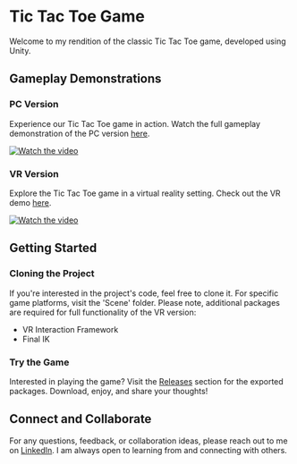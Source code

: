 # Tic Tac Toe Game 

Welcome to my rendition of the classic Tic Tac Toe game, developed using Unity. 

## Gameplay Demonstrations

### PC Version
Experience our Tic Tac Toe game in action. Watch the full gameplay demonstration of the PC version [here](https://youtu.be/DYmSgNJnFYU).

[![Watch the video](https://img.youtube.com/vi/DYmSgNJnFYU/maxresdefault.jpg)](https://youtu.be/DYmSgNJnFYU)

### VR Version
Explore the Tic Tac Toe game in a virtual reality setting. Check out the VR demo [here](https://youtu.be/eKoOJYP17zk).

[![Watch the video](https://img.youtube.com/vi/eKoOJYP17zk/maxresdefault.jpg)](https://youtu.be/eKoOJYP17zk)

## Getting Started

### Cloning the Project
If you're interested in the project's code, feel free to clone it. For specific game platforms, visit the 'Scene' folder. Please note, additional packages are required for full functionality of the VR version:

- VR Interaction Framework
- Final IK

### Try the Game
Interested in playing the game? Visit the [Releases](https://github.com/BernardMasika/XRBootcampEligibilityTest/releases) section for the exported packages. Download, enjoy, and share your thoughts!

## Connect and Collaborate
For any questions, feedback, or collaboration ideas, please reach out to me on [LinkedIn](https://www.linkedin.com/in/bernard-masika/). I am always open to learning from and connecting with others.

